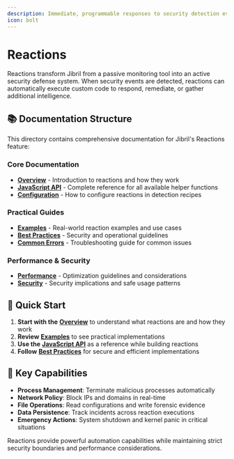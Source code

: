 ```yaml
---
description: Immediate, programmable responses to security detection events.
icon: bolt
---
```


# Reactions

Reactions transform Jibril from a passive monitoring tool into an active security defense system. When security events are detected, reactions can automatically execute custom code to respond, remediate, or gather additional intelligence.

## 📚 Documentation Structure

This directory contains comprehensive documentation for Jibril's Reactions feature:

### Core Documentation

* [**Overview**](overview.md) - Introduction to reactions and how they work
* [**JavaScript API**](javascript-api.md) - Complete reference for all available helper functions
* [**Configuration**](configuration.md) - How to configure reactions in detection recipes

### Practical Guides

* [**Examples**](examples.md) - Real-world reaction examples and use cases
* [**Best Practices**](best-practices.md) - Security and operational guidelines
* [**Common Errors**](common-errors.md) - Troubleshooting guide for common issues

### Performance & Security

* [**Performance**](performance.md) - Optimization guidelines and considerations
* [**Security**](security.md) - Security implications and safe usage patterns

## 🚀 Quick Start

1. **Start with the** [**Overview**](overview.md) to understand what reactions are and how they work
2. **Review** [**Examples**](examples.md) to see practical implementations
3. **Use the** [**JavaScript API**](javascript-api.md) as a reference while building reactions
4. **Follow** [**Best Practices**](best-practices.md) for secure and efficient implementations

## 🔧 Key Capabilities

* **Process Management**: Terminate malicious processes automatically
* **Network Policy**: Block IPs and domains in real-time
* **File Operations**: Read configurations and write forensic evidence
* **Data Persistence**: Track incidents across reaction executions
* **Emergency Actions**: System shutdown and kernel panic in critical situations

Reactions provide powerful automation capabilities while maintaining strict security boundaries and performance considerations.

